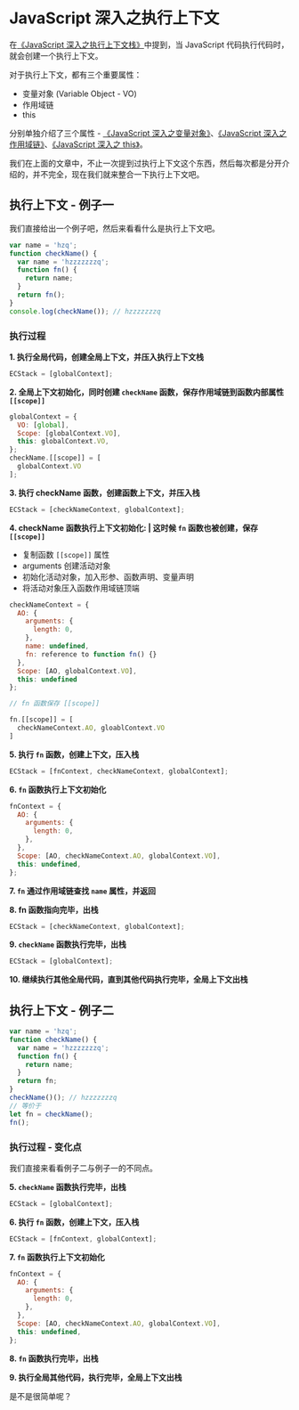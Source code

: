 # JavaScript 深入之执行上下文

在[《JavaScript 深入之执行上下文栈》]()中提到，当 JavaScript 代码执行代码时，就会创建一个执行上下文。

对于执行上下文，都有三个重要属性：

- 变量对象 (Variable Object - VO)
- 作用域链
- this

分别单独介绍了三个属性 - [《JavaScript 深入之变量对象》]()、[《JavaScript 深入之作用域链》]()、[《JavaScript 深入之 this》]()。

我们在上面的文章中，不止一次提到过执行上下文这个东西，然后每次都是分开介绍的，并不完全，现在我们就来整合一下执行上下文吧。

## 执行上下文 - 例子一

我们直接给出一个例子吧，然后来看看什么是执行上下文吧。

```javascript
var name = 'hzq';
function checkName() {
  var name = 'hzzzzzzzq';
  function fn() {
    return name;
  }
  return fn();
}
console.log(checkName()); // hzzzzzzzq
```

### 执行过程

**1. 执行全局代码，创建全局上下文，并压入执行上下文栈**

```javascript
ECStack = [globalContext];
```

**2. 全局上下文初始化，同时创建 `checkName` 函数，保存作用域链到函数内部属性 `[[scope]]`**

```javascript
globalContext = {
  VO: [global],
  Scope: [globalContext.VO],
  this: globalContext.VO,
};
checkName.[[scope]] = [
  globalContext.VO
];
```

**3. 执行 checkName 函数，创建函数上下文，并压入栈**

```javascript
ECStack = [checkNameContext, globalContext];
```

**4. checkName 函数执行上下文初始化: | 这时候 `fn` 函数也被创建，保存 `[[scope]]`**

- 复制函数 `[[scope]]` 属性
- arguments 创建活动对象
- 初始化活动对象，加入形参、函数声明、变量声明
- 将活动对象压入函数作用域链顶端

```javascript
checkNameContext = {
  AO: {
    arguments: {
      length: 0,
    },
    name: undefined,
    fn: reference to function fn() {}
  },
  Scope: [AO, globalContext.VO],
  this: undefined
};

// fn 函数保存 [[scope]]

fn.[[scope]] = [
  checkNameContext.AO, gloablContext.VO
]
```

**5. 执行 `fn` 函数，创建上下文，压入栈**

```javascript
ECStack = [fnContext, checkNameContext, globalContext];
```

**6. `fn` 函数执行上下文初始化**

```javascript
fnContext = {
  AO: {
    arguments: {
      length: 0,
    },
  },
  Scope: [AO, checkNameContext.AO, globalContext.VO],
  this: undefined,
};
```

**7. `fn` 通过作用域链查找 `name` 属性，并返回**

**8. fn 函数指向完毕，出栈**

```javascript
ECStack = [checkNameContext, globalContext];
```

**9. `checkName` 函数执行完毕，出栈**

```javascript
ECStack = [globalContext];
```

**10. 继续执行其他全局代码，直到其他代码执行完毕，全局上下文出栈**

## 执行上下文 - 例子二

```javascript
var name = 'hzq';
function checkName() {
  var name = 'hzzzzzzzq';
  function fn() {
    return name;
  }
  return fn;
}
checkName()(); // hzzzzzzzq
// 等价于
let fn = checkName();
fn();
```

### 执行过程 - 变化点

我们直接来看看例子二与例子一的不同点。

**5. `checkName` 函数执行完毕，出栈**

```javascript
ECStack = [globalContext];
```

**6. 执行 `fn` 函数，创建上下文，压入栈**

```javascript
ECStack = [fnContext, globalContext];
```

**7. `fn` 函数执行上下文初始化**

```javascript
fnContext = {
  AO: {
    arguments: {
      length: 0,
    },
  },
  Scope: [AO, checkNameContext.AO, globalContext.VO],
  this: undefined,
};
```

**8. `fn` 函数执行完毕，出栈**

**9. 执行全局其他代码，执行完毕，全局上下文出栈**

是不是很简单呢？

